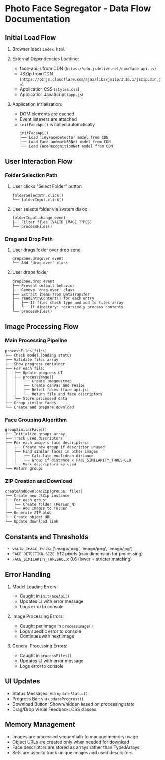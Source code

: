 # Photo Face Segregator - Data Flow Documentation

## Initial Load Flow

1. Browser loads `index.html`
2. External Dependencies Loading:
   - face-api.js from CDN (`https://cdn.jsdelivr.net/npm/face-api.js`)
   - JSZip from CDN (`https://cdnjs.cloudflare.com/ajax/libs/jszip/3.10.1/jszip.min.js`)
   - Application CSS (`styles.css`)
   - Application JavaScript (`app.js`)

3. Application Initialization:
   - DOM elements are cached
   - Event listeners are attached
   - `initFaceApi()` is called automatically
     ```
     initFaceApi()
     ├── Load TinyFaceDetector model from CDN
     ├── Load FaceLandmark68Net model from CDN
     └── Load FaceRecognitionNet model from CDN
     ```

## User Interaction Flow

### Folder Selection Path
1. User clicks "Select Folder" button
   ```
   folderSelectBtn.click()
   └── folderInput.click()
   ```

2. User selects folder via system dialog
   ```
   folderInput.change event
   ├── Filter files (VALID_IMAGE_TYPES)
   └── processFiles()
   ```

### Drag and Drop Path
1. User drags folder over drop zone
   ```
   dropZone.dragover event
   └── Add 'drag-over' class
   ```

2. User drops folder
   ```
   dropZone.drop event
   ├── Prevent default behavior
   ├── Remove 'drag-over' class
   ├── Extract items from DataTransfer
   ├── readEntryContent() for each entry
   │   ├── If file: check type and add to files array
   │   └── If directory: recursively process contents
   └── processFiles()
   ```

## Image Processing Flow

### Main Processing Pipeline
```
processFiles(files)
├── Check model loading status
├── Validate files array
├── Show progress container
├── For each file:
│   ├── Update progress UI
│   ├── processImage()
│   │   ├── Create ImageBitmap
│   │   ├── Create canvas and resize
│   │   ├── Detect faces (face-api.js)
│   │   └── Return file and face descriptors
│   └── Store processed data
├── Group similar faces
└── Create and prepare download
```

### Face Grouping Algorithm
```
groupSimilarFaces()
├── Initialize groups array
├── Track used descriptors
├── For each image's face descriptors:
│   ├── Create new group if descriptor unused
│   ├── Find similar faces in other images
│   │   ├── Calculate euclidean distance
│   │   └── Group if distance < FACE_SIMILARITY_THRESHOLD
│   └── Mark descriptors as used
└── Return groups
```

### ZIP Creation and Download
```
createAndDownloadZip(groups, files)
├── Create new JSZip instance
├── For each group:
│   ├── Create folder (Person_N)
│   └── Add images to folder
├── Generate ZIP blob
├── Create object URL
└── Update download link
```

## Constants and Thresholds

- `VALID_IMAGE_TYPES`: ['image/jpeg', 'image/png', 'image/jpg']
- `FACE_DETECTION_SIZE`: 512 pixels (max dimension for processing)
- `FACE_SIMILARITY_THRESHOLD`: 0.6 (lower = stricter matching)

## Error Handling

1. Model Loading Errors:
   - Caught in `initFaceApi()`
   - Updates UI with error message
   - Logs error to console

2. Image Processing Errors:
   - Caught per image in `processImage()`
   - Logs specific error to console
   - Continues with next image

3. General Processing Errors:
   - Caught in `processFiles()`
   - Updates UI with error message
   - Logs error to console

## UI Updates

- Status Messages: via `updateStatus()`
- Progress Bar: via `updateProgress()`
- Download Button: Shown/hidden based on processing state
- Drag/Drop Visual Feedback: CSS classes

## Memory Management

- Images are processed sequentially to manage memory usage
- Object URLs are created only when needed for download
- Face descriptors are stored as arrays rather than TypedArrays
- Sets are used to track unique images and used descriptors
